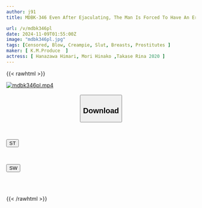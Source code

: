 ```yaml
---
author: j91
title: MDBK-346 Even After Ejaculating, The Man Is Forced To Have An Erection With Her Lewd Mouth! A Cum-sucking Call Girl Who Thoroughly Strokes The Man's Penis In Her Mouth Covered In Saliva.

url: /v/mdbk346pl
date: 2024-11-09T01:55:00Z
image: "mdbk346pl.jpg"
tags: [Censored, Blow, Creampie, Slut, Breasts, Prostitutes	]
maker: [ K.M.Produce  ]
actress: [ Hanazawa Himari, Mori Hinako ,Takase Rina 2020 ]
---
```



{{< rawhtml >}}

<div class="video" data-videoid="1d91dKj7Apteg3k">
    <a href="javascript:;">
        <img src="/v/mdbk346pl/mdbk346pl.jpg" width="WIDTH" height="HEIGHT" alt="mdbk346pl.mp4" loading="lazy">
    </a>
</div>

<script type="text/javascript" src="https://j91.asia/asset/on-demand-st.js"></script>

<br>
  <link rel="stylesheet" href="https://j91.asia/asset/bs5.css">
  
  <center>
  <button class="btn btn-primary" type="button" data-bs-toggle="collapse" data-bs-target=".multi-collapse" aria-expanded="false" aria-controls="multiCollapseExample1 multiCollapseExample2"><h2>Download</h2></button></center>
</p>
<div class="row">
  <div class="col">
    <div class="collapse multi-collapse" id="multiCollapseExample1">
      <div class="card card-body">
	      	      <br>
<div class="buttons">  
<p><a href="/v/mdbk346pl/st.html" target="_blank"><button class="btn-hover color-3"><i class="fa fa-download"></i> ST</button></a></p></div>
    </div>
  </div>
</div>
  <div class="col">
    <div class="collapse multi-collapse" id="multiCollapseExample2">
      <div class="card card-body">
	      <br>
<div class="buttons">
<p><a href="/v/mdbk346pl/sw.html" target="_blank"><button class="btn-hover color-2"><i class="fa fa-download"></i> SW</button></a></p></div>
<br><br>
      </div>
    </div>
  </div>
</div>

{{< /rawhtml >}}